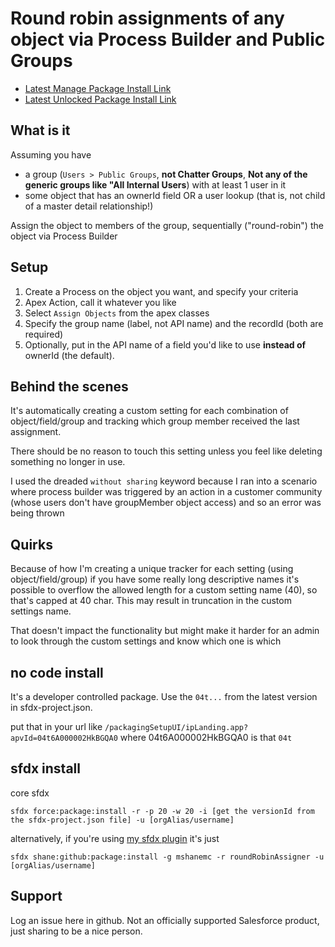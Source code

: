 # Round robin assignments of any object via Process Builder and Public Groups

- [Latest Manage Package Install Link](https://login.salesforce.com/packagingSetupUI/ipLanding.app?apvId=04t46000001UOgyAAG)
- [Latest Unlocked Package Install Link](https://login.salesforce.com/packagingSetupUI/ipLanding.app?apvId=04t3u0000038OBmAAM)

## What is it

Assuming you have

- a group (`Users > Public Groups`, **not Chatter Groups**, **Not any of the generic groups like "All Internal Users**) with at least 1 user in it
- some object that has an ownerId field OR a user lookup (that is, not child of a master detail relationship!)

Assign the object to members of the group, sequentially ("round-robin") the object via Process Builder

## Setup

1. Create a Process on the object you want, and specify your criteria
2. Apex Action, call it whatever you like
3. Select `Assign Objects` from the apex classes
4. Specify the group name (label, not API name) and the recordId (both are required)
5. Optionally, put in the API name of a field you'd like to use **instead of** ownerId (the default).

## Behind the scenes

It's automatically creating a custom setting for each combination of object/field/group and tracking which group member received the last assignment.

There should be no reason to touch this setting unless you feel like deleting something no longer in use.

I used the dreaded `without sharing` keyword because I ran into a scenario where process builder was triggered by an action in a customer community (whose users don't have groupMember object access) and so an error was being thrown

## Quirks

Because of how I'm creating a unique tracker for each setting (using object/field/group) if you have some really long descriptive names it's possible to overflow the allowed length for a custom setting name (40), so that's capped at 40 char. This may result in truncation in the custom settings name.

That doesn't impact the functionality but might make it harder for an admin to look through the custom settings and know which one is which

## no code install

It's a developer controlled package. Use the `04t...` from the latest version in sfdx-project.json.

put that in your url like `/packagingSetupUI/ipLanding.app?apvId=04t6A000002HkBGQA0` where 04t6A000002HkBGQA0 is that `04t`

## sfdx install

core sfdx

`sfdx force:package:install -r -p 20 -w 20 -i [get the versionId from the sfdx-project.json file] -u [orgAlias/username]`

alternatively, if you're using [my sfdx plugin](https://github.com/mshanemc/shane-sfdx-plugins) it's just

`sfdx shane:github:package:install -g mshanemc -r roundRobinAssigner -u [orgAlias/username]`

## Support

Log an issue here in github. Not an officially supported Salesforce product, just sharing to be a nice person.
